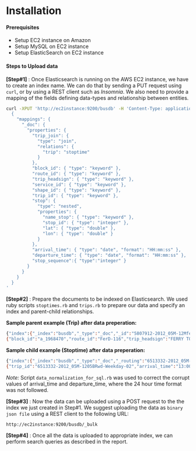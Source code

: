 # Installation 

#### Prerequisites
  - Setup EC2 instance on Amazon
  - Setup MySQL on EC2 instance
  - Setup ElasticSearch on EC2 instance

#### Steps to Upload data
**[Step#1]** : Once Elasticsearch is running on the AWS EC2 instance, we have to create an index name. We can do that by sending a PUT request using `curl`, or by using a REST client such as *Insomnia*. We also need to provide a mapping of the fields defining data-types and relationship between entities.

```sh
curl -XPUT 'http://ec2instance:9200/busdb' -H 'Content-Type: application/json' -d '
  {
    "mappings": {
      "_doc": {
        "properties": {
          "trip_join": {
            "type": "join",
            "relations": {
              "trip": "stoptime"
            }
          },
          "block_id": { "type": "keyword" },
          "route_id": { "type": "keyword" },
          "trip_headsign": { "type": "keyword" },
          "service_id": { "type": "keyword" },
          "shape_id": { "type": "keyword" },
          "trip_id": { "type": "keyword" },
          "stop": {
  	        "type": "nested",
            "properties": {
              "name_stop": { "type": "keyword" },
              "stop_id": { "type": "integer" },
              "lat": { "type": "double" },
              "lon": { "type": "double" }
            }
          },
          "arrival_time": { "type": "date", "format": "HH:mm:ss" },
          "departure_time": { "type": "date", "format": "HH:mm:ss" },
          "stop_sequence":{ "type":"integer" }
        }
      }
    }
  }
'
```

**[Step#2]** : Prepare the documents to be indexed on Elasticsearch. We used ruby scripts `stoptimes.rb` and `trips.rb` to prepare our data and specify an index and parent-child relationships.

**Sample parent example (Trip) after data preperation:**
```sh
{"index":{"_index":"busdb","_type":"_doc","_id":"5807912-2012_05M-12MferWD-Weekday-00"}}
{"block_id":"a_1968470","route_id":"FerD-116","trip_headsign":"FERRY TO HALIFAX","service_id":"2012_05M-12MferWD-Weekday-00","shape_id":"FerD0004","trip_id":"5807912-2012_05M-12MferWD-Weekday-00","trip_join":"trip"}
```

**Sample child example (Stoptime) after data preperation:**
```sh
{"index":{"_index":"busdb","_type":"_doc","_routing":"6513332-2012_05M-1205BRwd-Weekday-02"}}
{"trip_id":"6513332-2012_05M-1205BRwd-Weekday-02","arrival_time":"13:00:00","departure_time":"13:00:00","stop_id":6940,"stop_sequence":1,"trip_join":{"name":"stoptime","parent":"6513332-2012_05M-1205BRwd-Weekday-02"},"stop":{"stop_id":6940,"name_stop":"hubley Centre","lat":44.7028,"log":-63.8582}}
```
*Note:* Script `data_normalization_for_sql.rb` was used to correct the corrupt values of arrival_time and departure_time, where the 24 hour time format was not followed.

**[Step#3]** : Now the data can be uploaded using a POST request to the the index we just created in Step#1. We suggest uploading the data as `binary json file` using a REST client to the following URL:
```
http://ec2instance:9200/busdb/_bulk
```

**[Step#4]** :
Once all the data is uploaded to appropriate index, we can perform search queries as described in the report. 
